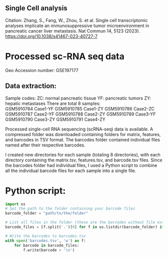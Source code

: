 ## Single Cell analysis

Citation: Zhang, S., Fang, W., Zhou, S. et al. Single cell transcriptomic analyses implicate an immunosuppressive tumor microenvironment in pancreatic cancer liver metastasis. Nat Commun 14, 5123 (2023). https://doi.org/10.1038/s41467-023-40727-7

# Processed sc-RNA seq data
Geo Accession number: GSE197177 

## Data extraction:
Sample codes:
ZC: normal pancreatic tissue
YF: pancreatic tumors
ZY: hepatic metastases
There are total 8 samples:        
GSM5910784	Case1-YF
GSM5910785	Case1-ZY
GSM5910786	Case2-ZC
GSM5910787	Case2-YF
GSM5910788	Case2-ZY
GSM5910789	Case3-YF
GSM5910790	Case3-ZY
GSM5910791	Case4-ZY

Processed single-cell RNA sequencing (scRNA-seq) data is available. A compressed folder was downloaded containing folders for matrix, features, and barcodes in TSV format. The barcodes folder contained individual files named after their respective barcodes.

I created new directories for each sample (totaling 8 directories), with each directory containing the matrix.tsv, features.tsv, and barcode.tsv files. Since the barcodes folder had individual files, I used a Python script to combine all the individual barcode files for each sample into a single file.

# Python script:
``` python
import os
# Set the path to the folder containing your barcode files
barcode_folder = "path/to/the/folder"

# List all files in the folder (these are the barcodes without file extensions)
barcode_files = [f.split('.')[0] for f in os.listdir(barcode_folder) if os.path.isfile(os.path.join(barcode_folder, f))]

# Write the barcodes to barcodes.tsv
with open('barcodes.tsv', 'w') as f:
    for barcode in barcode_files:
        f.write(barcode + '\n')









